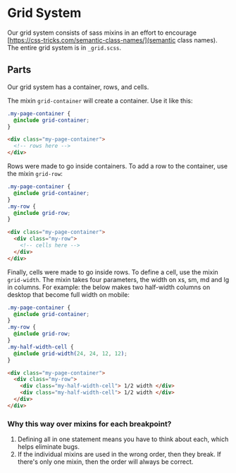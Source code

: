 # Grid System

Our grid system consists of sass mixins in an effort to encourage
[https://css-tricks.com/semantic-class-names/](semantic class names). The entire grid system is in
`_grid.scss`.


## Parts
Our grid system has a container, rows, and cells.

The mixin `grid-container` will create a container. Use it like this:
```scss
.my-page-container {
  @include grid-container;
}
```

```html
<div class="my-page-container">
  <!-- rows here -->
</div>
```

Rows were made to go inside containers. To add a row to the container, use the mixin `grid-row`:

```scss
.my-page-container {
  @include grid-container;
}
.my-row {
  @include grid-row;
}
```

```html
<div class="my-page-container">
  <div class="my-row">
    <!-- cells here -->
  </div>
</div>
```

Finally, cells were made to go inside rows. To define a cell, use the mixin `grid-width`. The mixin
takes four parameters, the width on xs, sm, md and lg in columns. For example: the below makes two
half-width columns on desktop that become full width on mobile:

```scss
.my-page-container {
  @include grid-container;
}
.my-row {
  @include grid-row;
}
.my-half-width-cell {
  @include grid-width(24, 24, 12, 12);
}
```

```html
<div class="my-page-container">
  <div class="my-row">
    <div class="my-half-width-cell"> 1/2 width </div>
    <div class="my-half-width-cell"> 1/2 width </div>
  </div>
</div>
```

### Why this way over mixins for each breakpoint?
1. Defining all in one statement means you have to think about each, which helps eliminate bugs.
2. If the individual mixins are used in the wrong order, then they break. If there's only one mixin,
   then the order will always be correct.
